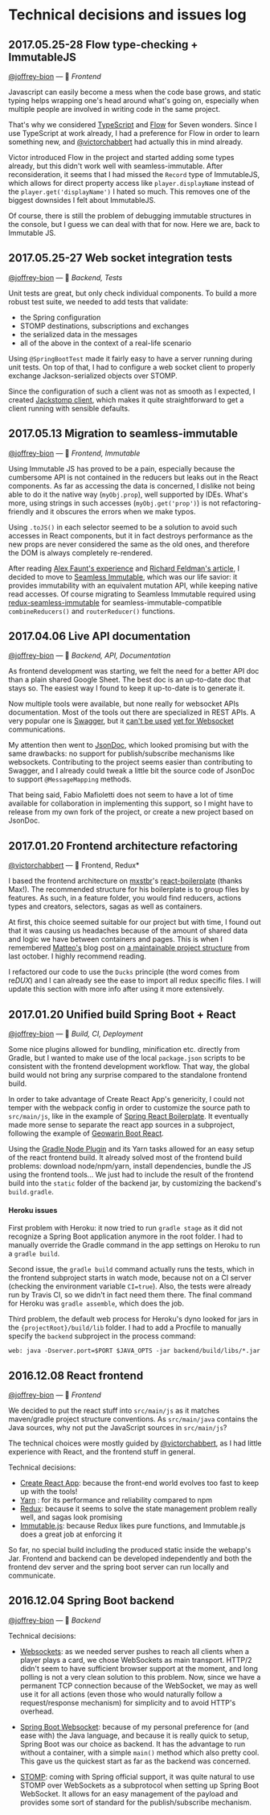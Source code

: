 # Technical decisions and issues log

## 2017.05.25-28 Flow type-checking + ImmutableJS
[@joffrey-bion][1] — :key: *Frontend*

Javascript can easily become a mess when the code base grows, and static typing helps wrapping one's head around 
what's going on, especially when multiple people are involved in writing code in the same project.

That's why we considered [TypeScript](https://www.typescriptlang.org/) and [Flow](https://flow.org/) for Seven 
wonders. Since I use TypeScript at work already, I had a preference for Flow in order to learn something new, and 
[@victorchabbert][2] had actually this in mind already.
 
Victor introduced Flow in the project and started adding some types already, but this didn't work well with 
seamless-immutable. After reconsideration, it seems that I had missed the `Record` type of ImmutableJS, which allows 
for direct property access like `player.displayName` instead of the `player.get('displayName')` I hated so much. This
removes one of the biggest downsides I felt about ImmutableJS.

Of course, there is still the problem of debugging immutable structures in the console, but I guess we can deal with 
that for now. Here we are, back to Immutable JS.   

## 2017.05.25-27 Web socket integration tests
[@joffrey-bion][1] — :key: *Backend, Tests*

Unit tests are great, but only check individual components. To build a more robust test suite, we needed to add 
tests that validate:
- the Spring configuration
- STOMP destinations, subscriptions and exchanges
- the serialized data in the messages
- all of the above in the context of a real-life scenario

Using `@SpringBootTest` made it fairly easy to have a server running during unit tests. On top of that, I had to 
configure a web socket client to properly exchange Jackson-serialized objects over STOMP.

Since the configuration of such a client was not as smooth as I expected, I created 
[Jackstomp client](https://github.com/joffrey-bion/jackstomp), which makes it quite straightforward to get a client 
running with sensible defaults. 

## 2017.05.13 Migration to seamless-immutable
[@joffrey-bion][1] — :key: *Frontend, Immutable*

Using Immutable JS has proved to be a pain, especially because the cumbersome API is not contained in the reducers but 
leaks out in the React components. As far as accessing the data is concerned, I dislike not being able to do it the 
native way (`myObj.prop`), well supported by IDEs. What's more, using strings in such accesses (`myObj.get('prop')`) 
is not refactoring-friendly and it obscures the errors when we make typos.

Using `.toJS()` in each selector seemed to be a solution to avoid such accesses in React components, but it in fact 
destroys performance as the new props are never considered the same as the old ones, and therefore the DOM is always 
completely re-rendered.

After reading [Alex Faunt's experience](https://medium.com/@AlexFaunt/immutablejs-worth-the-price-66391b8742d4) and 
[Richard Feldman's article](http://tech.noredink.com/post/107617838018/switching-from-immutablejs-to-seamless-immutable), 
I decided to move to [Seamless Immutable](https://github.com/rtfeldman/seamless-immutable), which was our life savior: 
it provides immutability with an equivalent mutation API, while keeping native read accesses. Of course migrating to 
Seamless Immutable required using [redux-seamless-immutable](https://github.com/eadmundo/redux-seamless-immutable) for 
seamless-immutable-compatible `combineReducers()` and `routerReducer()` functions.

## 2017.04.06 Live API documentation
[@joffrey-bion][1] — :key: *Backend, API, Documentation*

As frontend development was starting, we felt the need for a better API doc than a plain shared Google Sheet.
The best doc is an up-to-date doc that stays so. The easiest way I found to keep it up-to-date is to generate it.

Now multiple tools were available, but none really for websocket APIs documentation. Most of the tools out there are 
specialized in REST APIs. A very popular one is [Swagger](http://swagger.io/), but it 
[can't be used](https://github.com/swagger-api/swagger-socket/issues/47) 
[yet for Websocket](https://github.com/OAI/OpenAPI-Specification/issues/523) communications.

My attention then went to [JsonDoc](http://jsondoc.org/), which looked promising but with the same drawbacks: no 
support for publish/subscribe mechanisms like websockets. Contributing to the project seems easier than contributing 
to Swagger, and I already could tweak a little bit the source code of JsonDoc to support `@MessageMapping` methods.

That being said, Fabio Mafioletti does not seem to have a lot of time available for collaboration in implementing 
this support, so I might have to release from my own fork of the project, or create a new project based on JsonDoc.

## 2017.01.20 Frontend architecture refactoring
[@victorchabbert][2] — :key: Frontend, Redux*

I based the frontend architecture on [mxstbr](https://twitter.com/mxstbr)'s
[react-boilerplate](https://github.com/mxstbr/react-boilerplate) (thanks Max!). The recommended structure for his 
boilerplate is to group files by features. As such, in a feature folder, you would find reducers, actions types and 
creators, selectors, sagas as well as containers.

At first, this choice seemed suitable for our project but with time, I found out that it was causing us headaches 
because of the amount of shared data and logic we have between containers and pages. This is when I remembered 
[Matteo's](https://twitter.com/mazzarolomatteo) blog post on 
[a maintainable project structure](https://hackernoon.com/my-journey-toward-a-maintainable-project-structure-for-react-redux-b05dfd999b5#.o9pn60cv9) from last october. I highly recommend reading.

I refactored our code to use the `Ducks` principle (the word comes from re*DUX*) and I can already see the ease to 
import all redux specific files. I will update this section with more info after using it more extensively.

## 2017.01.20 Unified build Spring Boot + React
[@joffrey-bion][1] — :key: *Build, CI, Deployment*

Some nice plugins allowed for bundling, minification etc. directly from Gradle, but I wanted to make use of the local 
`package.json` scripts to be consistent with the frontend development workflow. 
That way, the global build would not bring any surprise compared to the standalone frontend build.

In order to take advantage of Create React App's genericity, I could not temper with the webpack config in order to 
customize the source path to `src/main/js`, like in the example of 
[Spring React Boilerplate](https://github.com/pugnascotia/spring-react-boilerplate). It eventually made more sense to
separate the react app sources in a subproject, following the example of 
[Geowarin Boot React](https://github.com/geowarin/boot-react/).

Using the [Gradle Node Plugin](https://github.com/srs/gradle-node-plugin) and its Yarn tasks allowed for an easy setup
of the react frontend build. It already solved most of the frontend build problems: download node/npm/yarn, install
dependencies, bundle the JS using the frontend tools... We just had to include the result of the frontend build into the
`static` folder of the backend jar, by customizing the backend's `build.gradle`.

#### Heroku issues

First problem with Heroku: it now tried to run `gradle stage` as it did not recognize a Spring Boot application anymore
in the root folder. I had to manually override the Gradle command in the app settings on Heroku to run a `gradle build`.

Second issue, the `gradle build` command actually runs the tests, which in the frontend subproject starts in watch mode,
because not on a CI server (checking the environment variable `CI=true`). Also, the tests were already run by Travis CI,
so we didn't in fact need them there. The final command for Heroku was `gradle assemble`, which does the job.

Third problem, the default web process for Heroku's dyno looked for jars in the `{projectRoot}/build/lib` folder. I had
to add a Procfile to manually specify the `backend` subproject in the process command:

    web: java -Dserver.port=$PORT $JAVA_OPTS -jar backend/build/libs/*.jar

## 2016.12.08 React frontend
[@joffrey-bion][1] — :key: *Frontend*

We decided to put the react stuff into `src/main/js` as it matches maven/gradle project structure conventions. As 
`src/main/java` contains the Java sources, why not put the JavaScript sources in `src/main/js`?

The technical choices were mostly guided by [@victorchabbert][1], as I had little experience with React, and the 
frontend stuff in general.

Technical decisions:

- [Create React App](https://github.com/facebookincubator/create-react-app): because the front-end world evolves too
fast to keep up with the tools!
- [Yarn](https://yarnpkg.com/) : for its performance and reliability compared to npm
- [Redux](http://redux.js.org/): because it seems to solve the state management problem really well, and sagas look
promising
- [Immutable.js](https://facebook.github.io/immutable-js/): because Redux likes pure functions, and Immutable.js does a
great job at enforcing it

So far, no special build including the produced static inside the webapp's Jar. Frontend and backend can be developed
independently and both the frontend dev server and the spring boot server can run locally and communicate.

## 2016.12.04 Spring Boot backend
[@joffrey-bion][1] — :key: *Backend*

Technical decisions:

- [Websockets](https://en.wikipedia.org/wiki/WebSocket): as we needed server pushes to reach all clients when a player
plays a card, we chose WebSockets as main transport. HTTP/2 didn't seem to have sufficient browser support at the moment,
and long polling is not a very clean solution to this problem.
Now, since we have a permanent TCP connection because of the WebSocket, we may as well use it for all actions (even those 
who would naturally follow a request/response mechanism) for simplicity and to avoid HTTP's overhead.

- [Spring Boot Websocket](https://spring.io/guides/gs/messaging-stomp-websocket/): because of my personal preference for
(and ease with) the Java language, and because it is really quick to setup, Spring Boot was our choice as backend. It 
has the advantage to run without a container, with a simple `main()` method which also pretty cool. This gave us the 
quickest start as far as the backend was concerned.

- [STOMP](https://en.wikipedia.org/wiki/Streaming_Text_Oriented_Messaging_Protocol): coming with Spring official
support, it was quite natural to use STOMP over WebSockets as a subprotocol when setting up Spring Boot WebSocket. It 
allows for an easy management of the payload and provides some sort of standard for the publish/subscribe mechanism.

[1]: https://github.com/joffrey-bion
[2]: https://github.com/victorchabbert

